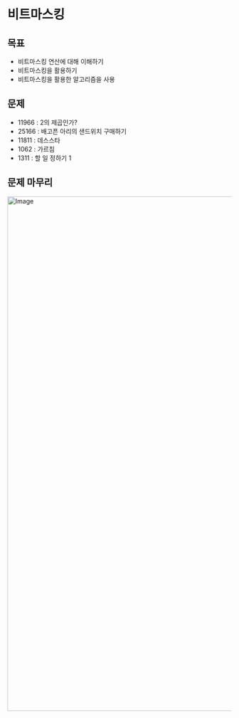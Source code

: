 # 비트마스킹
## 목표
- 비트마스킹 연산에 대해 이해하기
- 비트마스킹을 활용하기
- 비트마스킹을 활용한 알고리즘을 사용
## 문제
- 11966 : 2의 제곱인가?
- 25166 : 배고픈 아리의 샌드위치 구매하기
- 11811 : 데스스타
- 1062 : 가르침
- 1311 : 할 일 정하기 1


## 문제 마무리
<img width="1157" alt="Image" src="https://github.com/user-attachments/assets/00cfd6b7-096b-4a5b-b0d1-3c0edb7f519a" />